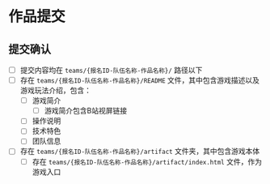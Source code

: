 # 作品提交

## 提交确认

- [ ] 提交内容均在 `teams/{报名ID-队伍名称-作品名称}/` 路径以下
- [ ] 存在 `teams/{报名ID-队伍名称-作品名称}/README` 文件，其中包含游戏描述以及游戏玩法介绍，包含：
  - [ ] 游戏简介
    - [ ] 游戏简介包含B站视屏链接
  - [ ] 操作说明
  - [ ] 技术特色
  - [ ] 团队信息
- [ ] 存在 `teams/{报名ID-队伍名称-作品名称}/artifact` 文件夹，其中包含游戏本体
  - [ ] 存在 `teams/{报名ID-队伍名称-作品名称}/artifact/index.html` 文件，作为游戏入口
